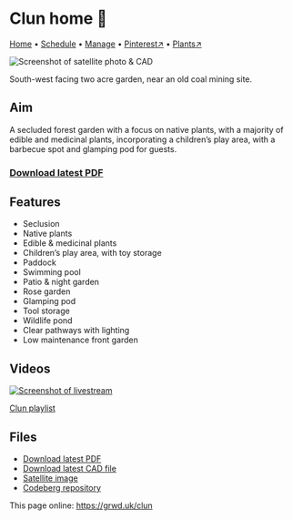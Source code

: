 # Clun home 🏡

[Home](https://grwd.uk/clun/) • [Schedule](https://grwd.uk/clun/schedule) • [Manage](https://grwd.uk/clun/manage) • [Pinterest↗](https://pinterest.co.uk/NatureWorksGarden/clun) • [Plants↗](https://grwd.cc/clun-plants)

![Screenshot of satellite photo & CAD](https://res.cloudinary.com/growdigital/image/upload/w_320/v1701959556/clun/screenshot-cad.jpg)

South-west facing two acre garden, near an old coal mining site.

## Aim

A secluded forest garden with a focus on native plants, with a majority of edible and medicinal plants, incorporating a children’s play area, with a barbecue spot and glamping pod for guests.

### [Download latest PDF](https://codeberg.org/natureworks/clun/src/branch/main/clun.pdf)

## Features

* Seclusion
* Native plants
* Edible & medicinal plants 
* Children’s play area, with toy storage
* Paddock
* Swimming pool
* Patio & night garden
* Rose garden
* Glamping pod
* Tool storage
* Wildlife pond
* Clear pathways with lighting
* Low maintenance front garden

## Videos

[![Screenshot of livestream](https://res.cloudinary.com/growdigital/image/upload/w_320/v1638362351/clifftop/clifftop-livestream.jpg)](https://grwd.cc/clun-playlist)

[Clun playlist](https://grwd.cc/clun-playlist)

## Files

* [Download latest PDF](https://codeberg.org/natureworks/clun/src/branch/main/clun.pdf)
* [Download latest CAD file](https://codeberg.org/natureworks/clun/src/branch/main/clun.dxf)
* [Satellite image](https://codeberg.org/natureworks/clun/src/branch/main/satellite.jpg)
* [Codeberg repository](https://codeberg.org/natureworks/clun)

This page online: <https://grwd.uk/clun>
